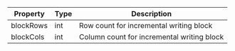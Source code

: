 Property | Type | Description
--- | --- | ---
<a class="table-anchor" id=blockrows></a>blockRows | int | Row count for incremental writing block
<a class="table-anchor" id=blockcols></a>blockCols | int | Column count for incremental writing block